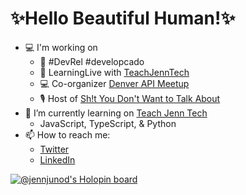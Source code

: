 

<!---
jennjunod/jennjunod is a ✨ special ✨ repository because its `README.md` (this file) appears on your GitHub profile.
You can click the Preview link to take a look at your changes.
--->


# ✨Hello Beautiful Human!✨

  - 💻 I'm working on
    - 🥑 #DevRel #developcado 
    - 🧐 LearningLive with [TeachJennTech](https://linktr.ee/teachjenntech) 
    - 💻 Co-organizer [Denver API Meetup](https://www.meetup.com/denver-apis-meetup-group/?_cookie-check=YNmcGP87WzRyuuaq)
    - 🎙 Host of [Sh!t You Don't Want to Talk About](https://linktr.ee/shit2talkabout)
- 🌱 I’m currently learning on [Teach Jenn Tech](https://teachjenntech.com/)
  - JavaScript, TypeScript, & Python
- 📫 How to reach me:
  - [Twitter](https://twitter.com/JennJunod)
  - [LinkedIn](https://www.linkedin.com/in/jennjunod/)


[![@jennjunod's Holopin board](https://holopin.me/jennjunod)](https://holopin.io/@jennjunod)



